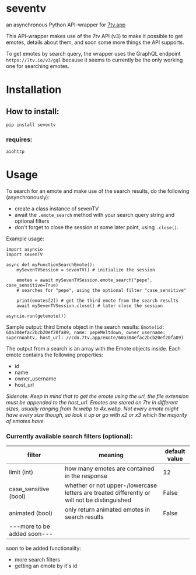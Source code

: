 # seventv
an asynchronous Python API-wrapper for [7tv.app](https://7tv.app)

This API-wrapper makes use of the 7tv API (v3) to make it possible to get emotes, details about them, and soon some more things the API supports.

To get emotes by search query, the wrapper uses the GraphQL endpoint ```https://7tv.io/v3/gql``` because it seems to currently be the only working one for searching emotes. 

# Installation
## How to install:
```
pip install seventv
```
### requires:
```
aiohttp
```

# Usage
To search for an emote and make use of the search results, do the following (asynchronously):
- create a class instance of sevenTV
- await the ```.emote_search``` method with your search query string and optional filters
- don't forget to close the session at some later point, using ```.close()```.

Example usage:
```
import asyncio
import sevenTV

async def myFunctionSearchEmote():
    mySevenTVSession = sevenTV() # initialize the session
    
    emotes = await mySevenTVSession.emote_search("pepe", case_sensitive=True)
    # searches for "pepe", using the optional filter "case_sensitive"
    
    print(emotes[2]) # get the third emote from the search results
    await mySevenTVSession.close() # later close the session

asyncio.run(getemote())
```

Sample output: third Emote object in the search results:
```Emote(id: 60a304efac2bcb20ef20fa89, name: pepeMeltdown, owner_username: supernoahtv, host_url: //cdn.7tv.app/emote/60a304efac2bcb20ef20fa89)```

The output from a search is an array with the Emote objects inside.
Each emote contains the following properties:
- id
- name
- owner_username
- host_url

_Sidenote: Keep in mind that to get the emote using the url, the file extension must be appended to the host_url. Emotes are stored on 7tv in different sizes, usually ranging from 1x.webp to 4x.webp. Not every emote might have every size though, so look it up or go with x2 or x3 which the majority of emotes have._

### Currently available search filters (optional):

| filter                         | meaning | default value |     
| ---------------------------------------------- | -------- | --------------- | 
| limit (int) | how many emotes are contained in the response      | 12             |     
| case_sensitive (bool)                         | whether or not upper-/lowercase letters are treated differently or will not be distinguished      | False             |     
| animated (bool)                                     |only return animated emotes in search results          | False                 |     
| ---more to be added soon---                                  |          |                 |     |                                               |          |                 |     


soon to be added functionality: 
- more search filters
- getting an emote by it's id